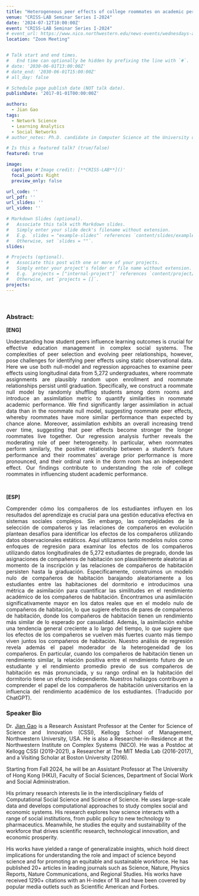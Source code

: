 ```yaml
---
title: "Heterogeneous peer effects of college roommates on academic performance [Charla Virtual]"
venue: "CRISS-LAB Seminar Series I-2024"
date: '2024-07-12T10:00:00Z'
event: "CRISS-LAB Seminar Series I-2024"
# event_url: https://www.nico.northwestern.edu/news-events/wednesdays-at-nico/speakers-2021.html
location: "Zoom Meeting"


# Talk start and end times.
#   End time can optionally be hidden by prefixing the line with `#`.
# date: '2030-06-01T13:00:00Z'
# date_end: '2030-06-01T15:00:00Z'
# all_day: false

# Schedule page publish date (NOT talk date).
publishDate: '2017-01-01T00:00:00Z'

authors: 
  - Jian Gao
tags: 
  - Network Science
  - Learning Analytics
  - Social Networks
# author_notes: Ph.D. candidate in Computer Science at the University of Toulouse.

# Is this a featured talk? (true/false)
featured: true

image:
  caption: #'Image credit: [**CRISS-LAB**]()'
  focal_point: Right
  preview_only: false

url_code: ''
url_pdf: ''
url_slides: ''
url_video: ''

# Markdown Slides (optional).
#   Associate this talk with Markdown slides.
#   Simply enter your slide deck's filename without extension.
#   E.g. `slides = "example-slides"` references `content/slides/example-slides.md`.
#   Otherwise, set `slides = ""`.
slides:

# Projects (optional).
#   Associate this post with one or more of your projects.
#   Simply enter your project's folder or file name without extension.
#   E.g. `projects = ["internal-project"]` references `content/project/deep-learning/index.md`.
#   Otherwise, set `projects = []`.
projects:
---
```


<head>
<script src="https://cdn.jsdelivr.net/npm/add-to-calendar-button@2" async defer></script>

</head>

<div>
<add-to-calendar-button
  name="Heterogeneous peer effects of college roommates on academic performance
 (Zoom Meeting)"
  description="Zoom link: https://udd.zoom.us/j/82674667828?pwd=amlmNlk3R0hPZzlFOTRYY2tZRW9Gdz09"
  startDate="2024-07-12"
  endDate="2024-07-12"
  startTime="10:00"
  endTime="11:30"
  location="Zoom Meeting."
  options="['Apple','Google','iCal','Microsoft365','Outlook.com','Yahoo']"
  timeZone="America/Santiago"
  trigger="click"
  inline
  listStyle="modal"
  iCalFileName="Reminder-Event"
  >
</add-to-calendar-button>
</div>
<br>



### Abstract:
<div>

**[ENG]**
<p align="justify"> Understanding how student peers influence learning outcomes is crucial for effective education management in complex social systems. The complexities of peer selection and evolving peer relationships, however, pose challenges for identifying peer effects using static observational data. Here we use both null-model and regression approaches to examine peer effects using longitudinal data from 5,272 undergraduates, where roommate assignments are plausibly random upon enrollment and roommate relationships persist until graduation. Specifically, we construct a roommate null model by randomly shuffling students among dorm rooms and introduce an assimilation metric to quantify similarities in roommate academic performance. We find significantly larger assimilation in actual data than in the roommate null model, suggesting roommate peer effects, whereby roommates have more similar performance than expected by chance alone. Moreover, assimilation exhibits an overall increasing trend over time, suggesting that peer effects become stronger the longer roommates live together. Our regression analysis further reveals the moderating role of peer heterogeneity. In particular, when roommates perform similarly, the positive relationship between a student’s future performance and their roommates’ average prior performance is more pronounced, and their ordinal rank in the dorm room has an independent effect. Our findings contribute to understanding the role of college roommates in influencing student academic performance.</p>
<br>

**[ESP]**
<p align="justify"> Comprender cómo los compañeros de los estudiantes influyen en los resultados del aprendizaje es crucial para una gestión educativa efectiva en sistemas sociales complejos. Sin embargo, las complejidades de la selección de compañeros y las relaciones de compañeros en evolución plantean desafíos para identificar los efectos de los compañeros utilizando datos observacionales estáticos. Aquí utilizamos tanto modelos nulos como enfoques de regresión para examinar los efectos de los compañeros utilizando datos longitudinales de 5,272 estudiantes de pregrado, donde las asignaciones de compañeros de habitación son plausiblemente aleatorias al momento de la inscripción y las relaciones de compañeros de habitación persisten hasta la graduación. Específicamente, construimos un modelo nulo de compañeros de habitación barajando aleatoriamente a los estudiantes entre las habitaciones del dormitorio e introducimos una métrica de asimilación para cuantificar las similitudes en el rendimiento académico de los compañeros de habitación. Encontramos una asimilación significativamente mayor en los datos reales que en el modelo nulo de compañeros de habitación, lo que sugiere efectos de pares de compañeros de habitación, donde los compañeros de habitación tienen un rendimiento más similar de lo esperado por casualidad. Además, la asimilación exhibe una tendencia general creciente a lo largo del tiempo, lo que sugiere que los efectos de los compañeros se vuelven más fuertes cuanto más tiempo viven juntos los compañeros de habitación. Nuestro análisis de regresión revela además el papel moderador de la heterogeneidad de los compañeros. En particular, cuando los compañeros de habitación tienen un rendimiento similar, la relación positiva entre el rendimiento futuro de un estudiante y el rendimiento promedio previo de sus compañeros de habitación es más pronunciada, y su rango ordinal en la habitación del dormitorio tiene un efecto independiente. Nuestros hallazgos contribuyen a comprender el papel de los compañeros de habitación universitarios en la influencia del rendimiento académico de los estudiantes. (Traducido por ChatGPT).</p>


### Speaker Bio
<p align="justify"> Dr. <a href="https://jianxgao.com/" target="_blank">Jian Gao</a> is a Research Assistant Professor at the Center for Science of Science and Innovation (CSSI), Kellogg School of Management, Northwestern University, USA. He is also a Researcher-in-Residence at the Northwestern Institute on Complex Systems (NICO). He was a Postdoc at Kellogg CSSI (2019-2021), a Researcher at The MIT Media Lab (2016-2017), and a Visiting Scholar at Boston University (2016).

Starting from Fall 2024, he will be an Assistant Professor at The University of Hong Kong (HKU), Faculty of Social Sciences, Department of Social Work and Social Administration.

His primary research interests lie in the interdisciplinary fields of Computational Social Science and Science of Science. He uses large-scale data and develops computational approaches to study complex social and economic systems. His research explores how science interacts with a range of social institutions, from public policy to new technology to pharmaceutics. Meanwhile, he studies the equity and sustainability of the workforce that drives scientific research, technological innovation, and economic prosperity.

His works have yielded a range of generalizable insights, which hold direct implications for understanding the role and impact of science beyond science and for promoting an equitable and sustainable workforce. He has published 20+ articles in leading journals such as Science, Nature, Physics Reports, Nature Communications, and Regional Studies. His works have received 1290+ citations with an H-index of 18 and have been covered by popular media outlets such as Scientific American and Forbes. </p>

</div>